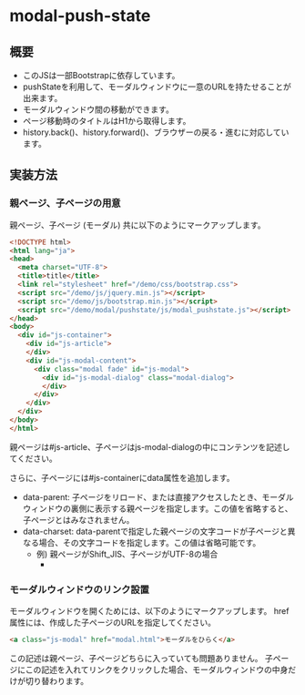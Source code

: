 # modal-push-state

## 概要
* このJSは一部Bootstrapに依存しています。
* pushStateを利用して、モーダルウィンドウに一意のURLを持たせることが出来ます。
* モーダルウィンドウ間の移動ができます。
* ページ移動時のタイトルはH1から取得します。
* history.back()、history.forward()、ブラウザーの戻る・進むに対応しています。

## 実装方法

### 親ページ、子ページの用意

親ページ、子ページ (モーダル) 共に以下のようにマークアップします。

```HTML
<!DOCTYPE html>
<html lang="ja">
<head>
  <meta charset="UTF-8">
  <title>title</title>
  <link rel="stylesheet" href="/demo/css/bootstrap.css">
  <script src="/demo/js/jquery.min.js"></script>
  <script src="/demo/js/bootstrap.min.js"></script>
  <script src="/demo/modal/pushstate/js/modal_pushstate.js"></script>
</head>
<body>
  <div id="js-container">
    <div id="js-article">
    </div>
    <div id="js-modal-content">
      <div class="modal fade" id="js-modal">
        <div id="js-modal-dialog" class="modal-dialog">
        </div>
      </div>
    </div>
  </div>
</body>
</html>
```

親ページは#js-article、子ページはjs-modal-dialogの中にコンテンツを記述してください。

さらに、子ページには#js-containerにdata属性を追加します。
* data-parent: 子ページをリロード、または直接アクセスしたとき、モーダルウィンドウの裏側に表示する親ページを指定します。この値を省略すると、子ページとはみなされません。
* data-charset: data-parentで指定した親ページの文字コードが子ページと異なる場合、その文字コードを指定します。この値は省略可能です。
  * 例) 親ページがShift_JIS、子ページがUTF-8の場合
    * <div id="js-container" data-parent="hogehoge.html" data-charset="Shift_JIS">

### モーダルウィンドウのリンク設置

モーダルウィンドウを開くためには、以下のようにマークアップします。
href属性には、作成した子ページのURLを指定してください。

```HTML
<a class="js-modal" href="modal.html">モーダルをひらく</a>
```

この記述は親ページ、子ページどちらに入っていても問題ありません。
子ページにこの記述を入れてリンクをクリックした場合、モーダルウィンドウの中身だけが切り替わります。
